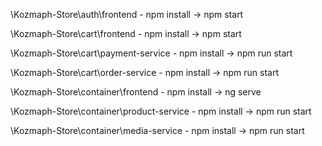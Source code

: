 \Kozmaph-Store\auth\frontend - npm install -> npm start


\Kozmaph-Store\cart\frontend - npm install -> npm start

\Kozmaph-Store\cart\payment-service - npm install -> npm run start

\Kozmaph-Store\cart\order-service - npm install -> npm run start


\Kozmaph-Store\container\frontend - npm install -> ng serve

\Kozmaph-Store\container\product-service - npm install -> npm run start

\Kozmaph-Store\container\media-service - npm install -> npm run start
